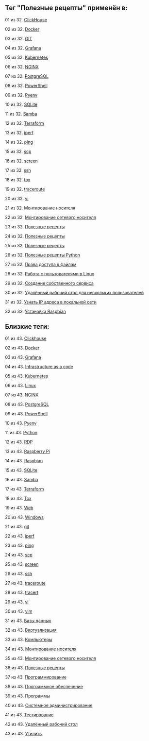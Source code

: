 ## Тег "Полезные рецепты" применён в:

01 из 32. [ClickHouse](../Компьютеры%20и%20софт/Программы/Clickhouse.md)

02 из 32. [Docker](../Компьютеры%20и%20софт/Программы/Docker.md)

03 из 32. [GIT](../Компьютеры%20и%20софт/Программы/GIT.md)

04 из 32. [Grafana](../Компьютеры%20и%20софт/Программы/Grafana.md)

05 из 32. [Kubernetes](../Компьютеры%20и%20софт/Программы/Kubernetes.md)

06 из 32. [NGINX](../Компьютеры%20и%20софт/Программы/Nginx.md)

07 из 32. [PostgreSQL](../Компьютеры%20и%20софт/Программы/PostgreSQL.md)

08 из 32. [PowerShell](../Компьютеры%20и%20софт/Программы/PowerShell.md)

09 из 32. [Pyenv](../Компьютеры%20и%20софт/Программные%20компоненты/pyenv.md)

10 из 32. [SQLite](../Компьютеры%20и%20софт/Программы/SQLite.md)

11 из 32. [Samba](../Компьютеры%20и%20софт/Linux/Samba.md)

12 из 32. [Terraform](../Компьютеры%20и%20софт/Программы/Terraform.md)

13 из 32. [iperf](../Компьютеры%20и%20софт/Утилиты/Iperf.md)

14 из 32. [ping](../Компьютеры%20и%20софт/Утилиты/Ping.md)

15 из 32. [scp](../Компьютеры%20и%20софт/Утилиты/SCP.md)

16 из 32. [screen](../Компьютеры%20и%20софт/Утилиты/Screen.md)

17 из 32. [ssh](../Компьютеры%20и%20софт/Утилиты/SSH.md)

18 из 32. [tox](../Компьютеры%20и%20софт/Программные%20компоненты/tox.md)

19 из 32. [traceroute](../Компьютеры%20и%20софт/Утилиты/Traceroute.md)

20 из 32. [vi](../Компьютеры%20и%20софт/Утилиты/Vi.md)

21 из 32. [Монтирование носителя](../Компьютеры%20и%20софт/Linux/Монтирование%20носителя.md)

22 из 32. [Монтирование сетевого носителя](../Компьютеры%20и%20софт/Linux/Монтирование%20сетевого%20носителя.md)

23 из 32. [Полезные рецепты](../Компьютеры%20и%20софт/Linux/Полезные%20рецепты%20Linux.md)

24 из 32. [Полезные рецепты](../Компьютеры%20и%20софт/Raspberry%20Pi/Полезные%20рецепты%20Raspberry%20Pi.md)

25 из 32. [Полезные рецепты](../Компьютеры%20и%20софт/Windows/Полезные%20рецепты%20Windows.md)

26 из 32. [Полезные рецепты Python](../Компьютеры%20и%20софт/Программирование/Полезные%20рецепты%20Python.md)

27 из 32. [Права доступа к файлам](../Компьютеры%20и%20софт/Linux/Права%20доступа%20к%20файлам.md)

28 из 32. [Работа с пользователями в Linux](../Компьютеры%20и%20софт/Linux/Работа%20с%20пользователями.md)

29 из 32. [Создание собственного сервиса](../Компьютеры%20и%20софт/Linux/Создание%20собственного%20сервиса.md)

30 из 32. [Удалённый рабочий стол для нескольких пользователей](../Компьютеры%20и%20софт/Windows/Удалённый%20рабочий%20стол%20для%20нескольких%20пользователей.md)

31 из 32. [Узнать IP адреса в локальной сети](../Компьютеры%20и%20софт/Linux/Узнать%20IP%20адреса%20в%20локальной%20сети.md)

32 из 32. [Установка Raspbian](../Компьютеры%20и%20софт/Raspberry%20Pi/Установка%20Raspbian.md)

## Близкие теги:

01 из 43. [Clickhouse](./clickhouse.md)

02 из 43. [Docker](./docker.md)

03 из 43. [Grafana](./grafana.md)

04 из 43. [Infrastructure as a code](./infrastructure%20as%20a%20code.md)

05 из 43. [Kubernetes](./kubernetes.md)

06 из 43. [Linux](./linux.md)

07 из 43. [NGINX](./nginx.md)

08 из 43. [PostgreSQL](./postgresql.md)

09 из 43. [PowerShell](./powershell.md)

10 из 43. [Pyenv](./pyenv.md)

11 из 43. [Python](./python.md)

12 из 43. [RDP](./rdp.md)

13 из 43. [Raspberry Pi](./raspberry%20pi.md)

14 из 43. [Raspbian](./raspbian.md)

15 из 43. [SQLite](./sqlite.md)

16 из 43. [Samba](./samba.md)

17 из 43. [Terraform](./terraform.md)

18 из 43. [Tox](./tox.md)

19 из 43. [Web](./web.md)

20 из 43. [Windows](./windows.md)

21 из 43. [git](./git.md)

22 из 43. [iperf](./iperf.md)

23 из 43. [ping](./ping.md)

24 из 43. [scp](./scp.md)

25 из 43. [screen](./screen.md)

26 из 43. [ssh](./ssh.md)

27 из 43. [traceroute](./traceroute.md)

28 из 43. [tracert](./tracert.md)

29 из 43. [vi](./vi.md)

30 из 43. [vim](./vim.md)

31 из 43. [Базы данных](./базы%20данных.md)

32 из 43. [Виртуализация](./виртуализация.md)

33 из 43. [Компьютеры](./компьютеры.md)

34 из 43. [Монтирование носителя](./монтирование%20носителя.md)

35 из 43. [Монтирование сетевого носителя](./монтирование%20сетевого%20носителя.md)

36 из 43. [Полезные рецепты](./полезные%20рецепты.md)

37 из 43. [Программирование](./программирование.md)

38 из 43. [Программное обеспечение](./программное%20обеспечение.md)

39 из 43. [Программы](./программы.md)

40 из 43. [Системное администрирование](./системное%20администрирование.md)

41 из 43. [Тестирование](./тестирование.md)

42 из 43. [Удалённый рабочий стол](./удалённый%20рабочий%20стол.md)

43 из 43. [Утилиты](./утилиты.md)

